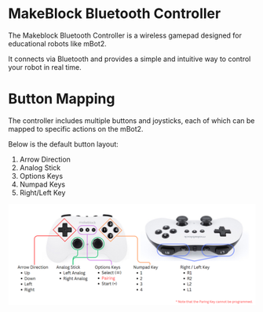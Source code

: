 # MakeBlock Bluetooth Controller 

The Makeblock Bluetooth Controller is a wireless gamepad designed for educational robots like mBot2. 

It connects via Bluetooth and provides a simple and intuitive way to control your robot in real time.

# Button Mapping 

The controller includes multiple buttons and joysticks, each of which can be mapped to specific actions on the mBot2. 

Below is the default button layout:

1. Arrow Direction
2. Analog Stick
3. Options Keys
4. Numpad Keys
5. Right/Left Key

![](https://github.com/PerfecXX/Python-mBot2/blob/main/doc/makeblock_joysick_mappings.png)

